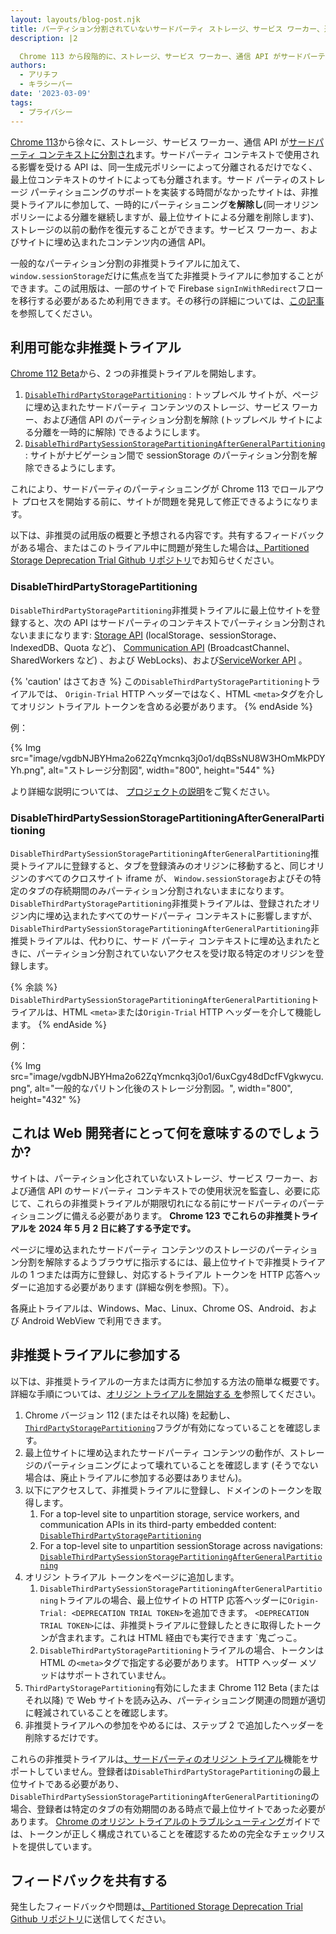```yaml
---
layout: layouts/blog-post.njk
title: パーティション分割されていないサードパーティ ストレージ、サービス ワーカー、通信 API の非推奨トライアルに参加する
description: |2

  Chrome 113 から段階的に、ストレージ、サービス ワーカー、通信 API がサードパーティのコンテキストに分割されます。この新しい機能に適応する時間が必要なサイトの場合、これらの非推奨のトライアルにより、サードパーティのストレージ、サービス ワーカー、および通信 API を一時的にパーティション分割されていない状態に保つことができます。
authors:
  - アリチフ
  - キラシーバー
date: '2023-03-09'
tags:
  - プライバシー
---
```


[Chrome 113](https://chromiumdash.appspot.com/schedule)から徐々に、ストレージ、サービス ワーカー、通信 API が[サードパーティ コンテキストに分割され](/docs/privacy-sandbox/storage-partitioning/)ます。サードパーティ コンテキストで使用される影響を受ける API は、同一生成元ポリシーによって分離されるだけでなく、最上位コンテキストのサイトによっても分離されます。サード パーティのストレージ パーティショニングのサポートを実装する時間がなかったサイトは、非推奨トライアルに参加して、一時的にパーティショニング**を解除し**(同一オリジン ポリシーによる分離を継続しますが、最上位サイトによる分離を削除します)、ストレージの以前の動作を復元することができます。サービス ワーカー、およびサイトに埋め込まれたコンテンツ内の通信 API。

一般的なパーティション分割の非推奨トライアルに加えて、 `window.sessionStorage`だけに焦点を当てた非推奨トライアルに参加することができます。この試用版は、一部のサイトで Firebase `signInWithRedirect`フローを移行する必要があるため利用できます。その移行の詳細については、[この記事](https://firebase.google.com/docs/auth/web/redirect-best-practices)を参照してください。

## 利用可能な非推奨トライアル

[Chrome 112 Beta](https://chromiumdash.appspot.com/schedule)から、2 つの非推奨トライアルを開始します。

1. [`DisableThirdPartyStoragePartitioning`](/origintrials/#/view_trial/-8517432795264450559) : トップレベル サイトが、ページに埋め込まれたサードパーティ コンテンツのストレージ、サービス ワーカー、および通信 API のパーティション分割を解除 (トップレベル サイトによる分離を一時的に解除) できるようにします。
2. [`DisableThirdPartySessionStoragePartitioningAfterGeneralPartitioning`](/origintrials/#/view_trial/3444127815031586817) : サイトがナビゲーション間で sessionStorage のパーティション分割を解除できるようにします。

これにより、サードパーティのパーティショニングが Chrome 113 でロールアウト プロセスを開始する前に、サイトが問題を発見して修正できるようになります。

以下は、非推奨の試用版の概要と予想される内容です。共有するフィードバックがある場合、またはこのトライアル中に問題が発生した場合は[、Partitioned Storage Deprecation Trial Github リポジトリ](https://github.com/miketaylr/partitioned-storage-deprecation-trial-feedback)でお知らせください。

### DisableThirdPartyStoragePartitioning

`DisableThirdPartyStoragePartitioning`非推奨トライアルに最上位サイトを登録すると、次の API はサードパーティのコンテキストでパーティション分割されないままになります: [Storage API](https://github.com/wanderview/quota-storage-partitioning/blob/main/explainer.md#storage-apis) (localStorage、sessionStorage、IndexedDB、Quota など)、 [Communication API](https://github.com/wanderview/quota-storage-partitioning/blob/main/explainer.md#communication-apis) (BroadcastChannel、SharedWorkers など) 、および WebLocks)、および[ServiceWorker API](https://github.com/wanderview/quota-storage-partitioning/blob/main/explainer.md#serviceworker-api) 。

{% 'caution' はさておき %} この`DisableThirdPartyStoragePartitioning`トライアルでは、 `Origin-Trial` HTTP ヘッダーではなく、HTML `<meta>`タグを介してオリジン トライアル トークンを含める必要があります。 {% endAside %}

例：

{% Img src="image/vgdbNJBYHma2o62ZqYmcnkq3j0o1/dqBSsNU8W3HOmMkPDYYh.png", alt="ストレージ分割図", width="800", height="544" %}

より詳細な説明については、 [プロジェクトの説明](https://github.com/wanderview/quota-storage-partitioning/blob/main/explainer.md)をご覧ください。

### DisableThirdPartySessionStoragePartitioningAfterGeneralPartitioning

`DisableThirdPartySessionStoragePartitioningAfterGeneralPartitioning`推奨トライアルに登録すると、タブを登録済みのオリジンに移動すると、同じオリジンのすべてのクロスサイト iframe が、 `Window.sessionStorage`およびその特定のタブの存続期間のみパーティション分割されないままになります。 `DisableThirdPartyStoragePartitioning`非推奨トライアルは、登録されたオリジン内に埋め込まれたすべてのサードパーティ コンテキストに影響しますが、 `DisableThirdPartySessionStoragePartitioningAfterGeneralPartitioning`非推奨トライアルは、代わりに、サード パーティ コンテキストに埋め込まれたときに、パーティション分割されていないアクセスを受け取る特定のオリジンを登録します。

{% 余談 %} `DisableThirdPartySessionStoragePartitioningAfterGeneralPartitioning`トライアルは、HTML `<meta>`または`Origin-Trial` HTTP ヘッダーを介して機能します。 {% endAside %}

例：

{% Img src="image/vgdbNJBYHma2o62ZqYmcnkq3j0o1/6uxCgy48dDcfFVgkwycu.png", alt="一般的なパリトン化後のストレージ分割図。", width="800", height="432" %}

## これは Web 開発者にとって何を意味するのでしょうか?

サイトは、パーティション化されていないストレージ、サービス ワーカー、および通信 API のサードパーティ コンテキストでの使用状況を監査し、必要に応じて、これらの非推奨トライアルが期限切れになる前にサードパーティのパーティショニングに備える必要があります。 **Chrome 123 でこれらの非推奨トライアルを 2024 年 5 月 2 日に終了する予定です。**

ページに埋め込まれたサードパーティ コンテンツのストレージのパーティション分割を解除するようブラウザに指示するには、最上位サイトで非推奨トライアルの 1 つまたは両方に登録し、対応するトライアル トークンを HTTP 応答ヘッダーに追加する必要があります (詳細な例を参照)。下）。

各廃止トライアルは、Windows、Mac、Linux、Chrome OS、Android、および Android WebView で利用できます。

## 非推奨トライアルに参加する

以下は、非推奨トライアルの一方または両方に参加する方法の簡単な概要です。詳細な手順については、[オリジン トライアルを開始する を](/docs/web-platform/origin-trials)参照してください。

1. Chrome バージョン 112 (またはそれ以降) を起動し、 [`ThirdPartyStoragePartitioning`](/blog/storage-partitioning-dev-trial/)フラグが有効になっていることを確認します。
2. 最上位サイトに埋め込まれたサードパーティ コンテンツの動作が、ストレージのパーティショニングによって壊れていることを確認します (そうでない場合は、廃止トライアルに参加する必要はありません)。
3. 以下にアクセスして、非推奨トライアルに登録し、ドメインのトークンを取得します。
    1. For a top-level site to unpartition storage, service workers, and communication APIs in its third-party embedded content: [`DisableThirdPartyStoragePartitioning`](/origintrials/#/view_trial/-8517432795264450559)
    2. For a top-level site to unpartition sessionStorage across navigations: [`DisableThirdPartySessionStoragePartitioningAfterGeneralPartitioning`](/origintrials/#/view_trial/3444127815031586817)
4. オリジン トライアル トークンをページに追加します。
    1. `DisableThirdPartySessionStoragePartitioningAfterGeneralPartitioning`トライアルの場合、最上位サイトの HTTP 応答ヘッダーに`Origin-Trial: <DEPRECATION TRIAL TOKEN>`を追加できます。 `<DEPRECATION TRIAL TOKEN>`には、非推奨トライアルに登録したときに取得したトークンが含まれます。これは HTML 経由でも実行できます `<meta>鬼ごっこ。
    2. `DisableThirdPartyStoragePartitioning`トライアルの場合、トークンは HTML の`<meta>`タグで指定する必要があります。 HTTP ヘッダー メソッドはサポートされていません。
5. `ThirdPartyStoragePartitioning`有効にしたまま Chrome 112 Beta (またはそれ以降) で Web サイトを読み込み、パーティショニング関連の問題が適切に軽減されていることを確認します。
6. 非推奨トライアルへの参加をやめるには、ステップ 2 で追加したヘッダーを削除するだけです。

これらの非推奨トライアルは[、サードパーティのオリジン トライアル](/docs/web-platform/third-party-origin-trials/)機能をサポートしていません。登録者は`DisableThirdPartyStoragePartitioning`の最上位サイトである必要があり、 `DisableThirdPartySessionStoragePartitioningAfterGeneralPartitioning`の場合、登録者は特定のタブの有効期間のある時点で最上位サイトであった必要があります。 [Chrome のオリジン トライアルのトラブルシューティング](/docs/web-platform/origin-trial-troubleshooting/)ガイドでは、トークンが正しく構成されていることを確認するための完全なチェックリストを提供しています。

## フィードバックを共有する

発生したフィードバックや問題は[、Partitioned Storage Deprecation Trial Github リポジトリ](https://github.com/miketaylr/partitioned-storage-deprecation-trial-feedback)に送信してください。
